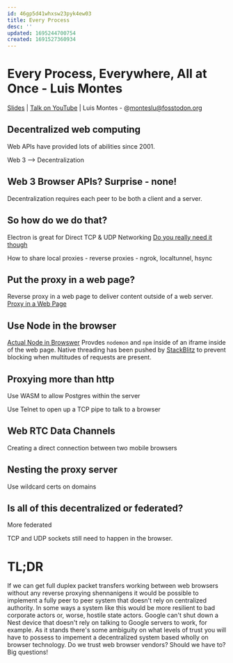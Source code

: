 ```yaml
---
id: 46gp5d41whxsw23pyk4ew03
title: Every Process
desc: ''
updated: 1695244700754
created: 1691527360934
---
```

# Every Process, Everywhere, All at Once - Luis Montes
[Slides](seattlejs23.netlify.app) |
[Talk on YouTube](https://www.youtube.com/watch?v=WUSunyeYX-E) |
Luis Montes - @monteslu@fosstodon.org


## Decentralized web computing
Web APIs have provided lots of abilities since 2001.

Web 3 --> Decentralization
## Web 3 Browser APIs? Surprise - none!

Decentralization requires each peer to be both a client and a server.

## So how do we do that?

Electron is great for Direct TCP & UDP Networking
[Do you really need it though](https://youmightnotneedelectron.com/)

How to share local proxies - reverse proxies - ngrok, localtunnel, hsync 

## Put the proxy in a web page?
Reverse proxy in a web page to deliver content outside of a web server.
[Proxy in a Web Page](browserver.netlify.app)

## Use Node in the browser
[Actual Node in Browswer](expressnode.netlify.app)
Provdes `nodemon` and `npm` inside of an iframe inside of the web page. 
Native threading has been pushed by [StackBlitz](https://stackblitz.com/) to prevent blocking when multitudes of requests are present.

## Proxying more than http
Use WASM to allow Postgres within the server

Use Telnet to open up a TCP pipe to talk to a browser

## Web RTC Data Channels
Creating a direct connection between two mobile browsers

## Nesting the proxy server
Use wildcard certs on domains

## Is all of this decentralized or federated?
More federated

TCP and UDP sockets still need to happen in the browser.

# TL;DR 

If we can get full duplex packet transfers working between web browsers without any reverse proxying shennanigens it would be possible to implement a fully peer to peer system that doesn't rely on centralized authority. In some ways a system like this would be more resilient to bad corporate actors or, worse, hostile state actors. Google can't shut down a Nest device that doesn't rely on talking to Google servers to work, for example. As it stands there's some ambiguity on what levels of trust you will have to possess to impement a decentralized system based wholly on browser technology. Do we trust web browser vendors? Should we have to? Big questions!